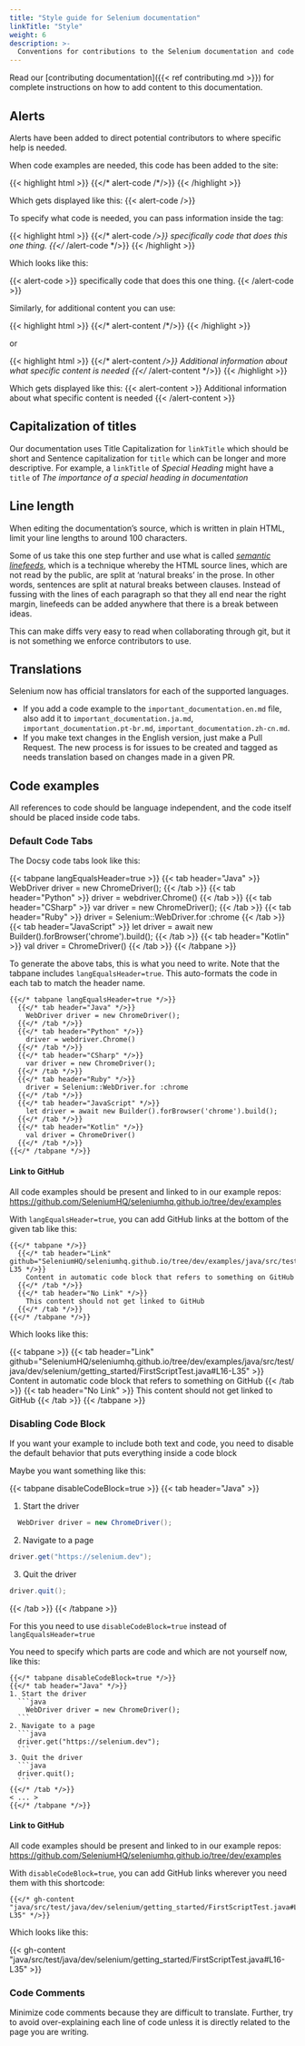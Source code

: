 ```yaml
---
title: "Style guide for Selenium documentation"
linkTitle: "Style"
weight: 6
description: >-
  Conventions for contributions to the Selenium documentation and code examples
---
```


Read our [contributing documentation]({{< ref contributing.md >}}) for complete instructions on 
how to add content to this documentation.

## Alerts

Alerts have been added to direct potential contributors to where specific help is needed.

When code examples are needed, this code has been added to the site:

{{< highlight html >}}
{{</* alert-code /*/>}}
{{< /highlight >}}

Which gets displayed like this:
{{< alert-code />}}

To specify what code is needed, you can pass information inside the tag:

{{< highlight html >}}
{{</* alert-code */>}}
specifically code that does this one thing.
{{</* /alert-code */>}}
{{< /highlight >}}

Which looks like this:

{{< alert-code >}}
specifically code that does this one thing.
{{< /alert-code >}}

Similarly, for additional content you can use:

{{< highlight html >}}
{{</* alert-content /*/>}}
{{< /highlight >}}

or

{{< highlight html >}}
{{</* alert-content */>}}
Additional information about what specific content is needed
{{</* /alert-content */>}}
{{< /highlight >}}

Which gets displayed like this:
{{< alert-content >}}
Additional information about what specific content is needed
{{< /alert-content >}}

## Capitalization of titles

Our documentation uses Title Capitalization for `linkTitle` which should be short
and Sentence capitalization for `title` which can be longer and more descriptive.
For example, a `linkTitle` of  _Special Heading_ might have a `title` of
_The importance of a special heading in documentation_

## Line length

When editing the documentation’s source,
which is written in plain HTML,
limit your line lengths to around 100 characters.

Some of us take this one step further
and use what is called
[_semantic linefeeds_](//rhodesmill.org/brandon/2012/one-sentence-per-line),
which is a technique whereby the HTML source lines,
which are not read by the public,
are split at ‘natural breaks’ in the prose.
In other words, sentences are split
at natural breaks between clauses.
Instead of fussing with the lines of each paragraph
so that they all end near the right margin,
linefeeds can be added anywhere
that there is a break between ideas.

This can make diffs very easy to read
when collaborating through git,
but it is not something we enforce contributors to use.

## Translations

Selenium now has official translators for each of the supported languages.

* If you add a code example to the `important_documentation.en.md` file,
  also add it to `important_documentation.ja.md`, `important_documentation.pt-br.md`,
  `important_documentation.zh-cn.md`.
* If you make text changes in the English version, just make a Pull Request.
  The new process is for issues to be created and tagged as needs translation based on 
  changes made in a given PR.

## Code examples

All references to code should be language independent,
and the code itself should be placed inside code tabs.

### Default Code Tabs

The Docsy code tabs look like this:

{{< tabpane langEqualsHeader=true >}}
  {{< tab header="Java" >}}
    WebDriver driver = new ChromeDriver();
  {{< /tab >}}
  {{< tab header="Python" >}}
    driver = webdriver.Chrome()
  {{< /tab >}}
  {{< tab header="CSharp" >}}
    var driver = new ChromeDriver();
  {{< /tab >}}
  {{< tab header="Ruby" >}}
    driver = Selenium::WebDriver.for :chrome
  {{< /tab >}}
  {{< tab header="JavaScript" >}}
    let driver = await new Builder().forBrowser('chrome').build();
  {{< /tab >}}
  {{< tab header="Kotlin" >}}
    val driver = ChromeDriver()
  {{< /tab >}}
{{< /tabpane >}}

To generate the above tabs, this is what you need to write.
Note that the tabpane includes `langEqualsHeader=true`.
This auto-formats the code in each tab to match the header name.

    {{</* tabpane langEqualsHeader=true */>}}
      {{</* tab header="Java" */>}}
        WebDriver driver = new ChromeDriver();
      {{</* /tab */>}}
      {{</* tab header="Python" */>}}
        driver = webdriver.Chrome()
      {{</* /tab */>}}
      {{</* tab header="CSharp" */>}}
        var driver = new ChromeDriver();
      {{</* /tab */>}}
      {{</* tab header="Ruby" */>}}
        driver = Selenium::WebDriver.for :chrome
      {{</* /tab */>}}
      {{</* tab header="JavaScript" */>}}
        let driver = await new Builder().forBrowser('chrome').build();
      {{</* /tab */>}}
      {{</* tab header="Kotlin" */>}}
        val driver = ChromeDriver()
      {{</* /tab */>}}
    {{</* /tabpane */>}}

#### Link to GitHub

All code examples should be present and linked to in our example repos: https://github.com/SeleniumHQ/seleniumhq.github.io/tree/dev/examples

With `langEqualsHeader=true`, you can add GitHub links at the bottom of the given tab like this:

    {{</* tabpane */>}}
      {{</* tab header="Link" github="SeleniumHQ/seleniumhq.github.io/tree/dev/examples/java/src/test/java/dev/selenium/getting_started/FirstScriptTest.java#L16-L35 */>}}
        Content in automatic code block that refers to something on GitHub
      {{</* /tab */>}}
      {{</* tab header="No Link" */>}}
        This content should not get linked to GitHub
      {{</* /tab */>}}
    {{</* /tabpane */>}}

Which looks like this:

{{< tabpane >}}
{{< tab header="Link" github="SeleniumHQ/seleniumhq.github.io/tree/dev/examples/java/src/test/java/dev/selenium/getting_started/FirstScriptTest.java#L16-L35" >}}
Content in automatic code block that refers to something on GitHub
{{< /tab >}}
{{< tab header="No Link" >}}
This content should not get linked to GitHub
{{< /tab >}}
{{< /tabpane >}}

### Disabling Code Block

If you want your example to include both text and code, you
need to disable the default behavior that puts everything inside a code block

Maybe you want something like this:

{{< tabpane disableCodeBlock=true >}}
{{< tab header="Java" >}}
1. Start the driver
  ```java
    WebDriver driver = new ChromeDriver();
  ```
2. Navigate to a page
  ```java
  driver.get("https://selenium.dev");
  ```
3. Quit the driver
  ```java
  driver.quit();
  ``` 
{{< /tab >}}
{{< /tabpane >}}

For this you need to use `disableCodeBlock=true` instead of `langEqualsHeader=true` 

You need to specify which parts are code and which are not yourself now, like this:

    {{</* tabpane disableCodeBlock=true */>}}
    {{</* tab header="Java" */>}}
    1. Start the driver
      ```java
        WebDriver driver = new ChromeDriver();
      ```
    2. Navigate to a page
      ```java
      driver.get("https://selenium.dev");
      ```
    3. Quit the driver
      ```java
      driver.quit();
      ``` 
    {{</* /tab */>}}
    < ... >
    {{</* /tabpane */>}}

#### Link to GitHub

All code examples should be present and linked to in our example repos: https://github.com/SeleniumHQ/seleniumhq.github.io/tree/dev/examples

With `disableCodeBlock=true`, you can add GitHub links wherever you need them with this shortcode:

    {{</* gh-content "java/src/test/java/dev/selenium/getting_started/FirstScriptTest.java#L16-L35" */>}}

Which looks like this:

<span class="tab-pane">
{{< gh-content "java/src/test/java/dev/selenium/getting_started/FirstScriptTest.java#L16-L35" >}}
</span>

### Code Comments

Minimize code comments because they are difficult to translate.
Further, try to avoid over-explaining each line of code unless it is
directly related to the page you are writing.
